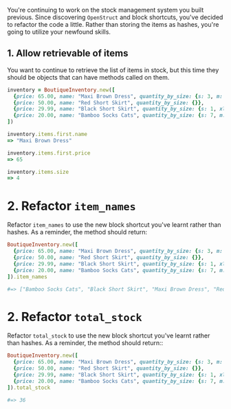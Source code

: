 You're continuing to work on the stock management system you built previous. Since discovering `OpenStruct` and block shortcuts, you've decided to refactor the code a little. Rather than storing the items as hashes, you're going to utilize your newfound skills.

## 1. Allow retrievable of items

You want to continue to retrieve the list of items in stock, but this time they should be objects that can have methods called on them.

```ruby
inventory = BoutiqueInventory.new([
  {price: 65.00, name: "Maxi Brown Dress", quantity_by_size: {s: 3, m: 7, l: 8, xl: 4}},
  {price: 50.00, name: "Red Short Skirt", quantity_by_size: {}},
  {price: 29.99, name: "Black Short Skirt", quantity_by_size: {s: 1, xl: 4}},
  {price: 20.00, name: "Bamboo Socks Cats", quantity_by_size: {s: 7, m: 2}}
])

inventory.items.first.name
=> "Maxi Brown Dress"

inventory.items.first.price
=> 65

inventory.items.size
=> 4
```

# 2. Refactor `item_names` 

Refactor `item_names` to use the new block shortcut you've learnt rather than hashes.
As a reminder, the method should return:

```ruby
BoutiqueInventory.new([
  {price: 65.00, name: "Maxi Brown Dress", quantity_by_size: {s: 3, m: 7, l: 8, xl: 4}},
  {price: 50.00, name: "Red Short Skirt", quantity_by_size: {}},
  {price: 29.99, name: "Black Short Skirt", quantity_by_size: {s: 1, xl: 4}},
  {price: 20.00, name: "Bamboo Socks Cats", quantity_by_size: {s: 7, m: 2}}
]).item_names

#=> ["Bamboo Socks Cats", "Black Short Skirt", "Maxi Brown Dress", "Red Short Skirt"]
```


# 2. Refactor `total_stock`

Refactor `total_stock` to use the new block shortcut you've learnt rather than hashes.
As a reminder, the method should return::

```ruby
BoutiqueInventory.new([
  {price: 65.00, name: "Maxi Brown Dress", quantity_by_size: {s: 3, m: 7, l: 8, xl: 4}},
  {price: 50.00, name: "Red Short Skirt", quantity_by_size: {}},
  {price: 29.99, name: "Black Short Skirt", quantity_by_size: {s: 1, xl: 4}},
  {price: 20.00, name: "Bamboo Socks Cats", quantity_by_size: {s: 7, m: 2}}
]).total_stock

#=> 36
```

